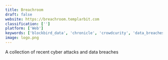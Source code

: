 ```yaml
---
title: Breachroom
draft: false 
website: https://breachroom.templarbit.com
classification: ['']
platform: ['Web']
keywords: ['blockbird_data', 'chronicle', 'crowdcurity', 'data_breaches', 'federacy', 'hackenproof', 'mr._robot_(tv_show)', 'secureit', 'storehouse']
image: logo.png
---
```

A collection of recent cyber attacks and data breaches
